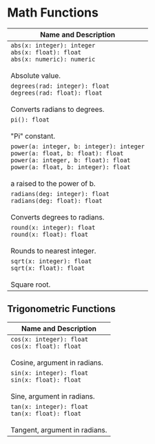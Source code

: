 # Math Functions

| Name and Description |
| --- |
| `abs(x: integer): integer`<br />`abs(x: float): float`<br />`abs(x: numeric): numeric`<br /><br /> Absolute value. |
| `degrees(rad: integer): float`<br />`degrees(rad: float): float`<br /><br /> Converts radians to degrees. |
| `pi(): float`<br /><br /> "Pi" constant. |
| `power(a: integer, b: integer): integer`<br />`power(a: float, b: float): float`<br />`power(a: integer, b: float): float`<br />`power(a: float, b: integer): float`<br /><br /> a raised to the power of b. |
| `radians(deg: integer): float`<br />`radians(deg: float): float`<br /><br /> Converts degrees to radians. |
| `round(x: integer): float`<br />`round(x: float): float`<br /><br /> Rounds to nearest integer. |
| `sqrt(x: integer): float`<br />`sqrt(x: float): float`<br /><br /> Square root. |

## Trigonometric Functions

| Name and Description |
| --- |
| `cos(x: integer): float`<br />`cos(x: float): float`<br /><br /> Cosine, argument in radians. |
| `sin(x: integer): float`<br />`sin(x: float): float`<br /><br /> Sine, argument in radians. |
| `tan(x: integer): float`<br />`tan(x: float): float`<br /><br /> Tangent, argument in radians. |
